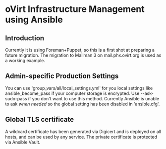 # oVirt Infrastructure Management using Ansible

## Introduction

Currently it is using Foreman+Puppet, so this is a first shot at
preparing a future migration. The migration to Mailman 3 on
mail.phx.ovirt.org is used as a working example.

## Admin-specific Production Settings

You can use 'group_vars/all/local_settings.yml' for you local
settings like ansible_become_pass if your computer storage is
encrypted. Use --ask-sudo-pass if you don't want to use this
method. Currently Ansible is unable to ask _when needed_ so
the global setting has been disabled in 'ansible.cfg'.

## Global TLS certificate

A wildcard certificate has been generated via Digicert and is deployed
on all hosts, and can be used by any service. The private certificate is
protected via Ansible Vault.

